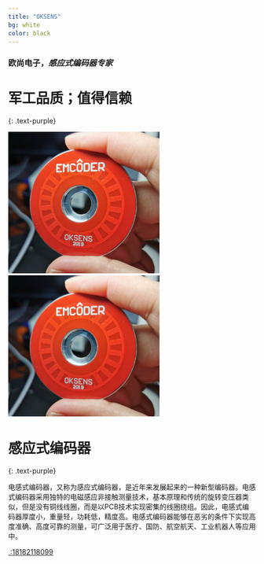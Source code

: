 ```yaml
---
title: "OKSENS"
bg: white
color: black
---
```


### 欧尚电子，*感应式编码器专家*

# 军工品质；值得信赖
{: .text-purple}

<img src="img\emcoder1.png" style="zoom:50%;" />


<div style="align: center">
<img src="img/emcoder1.png"style="zoom:50%;"/>
</div>




# 感应式编码器
{: .text-purple}

电感式编码器，又称为感应式编码器，是近年来发展起来的一种新型编码器。电感式编码器采用独特的电磁感应非接触测量技术，基本原理和传统的旋转变压器类似，但是没有铜线线圈，而是以PCB技术实现密集的线圈绕组。因此，电感式编码器厚度小，重量轻，功耗低，精度高。电感式编码器能够在恶劣的条件下实现高度准确、高度可靠的测量，可广泛用于医疗、国防、航空航天、工业机器人等应用中。

<span id="forkongithub">
  <a href="{{ site.source_link }}" class="bg-blue"><i class="fa fa-phone"></i>
 :18182118099
  </a>
</span>
